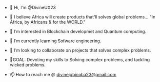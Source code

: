 - 👋 Hi, I’m @DivineUX23

- 👑 I believe Africa will create products that'll solves global problems... "In Africa, by Africans & for the WORLD."

- 👀 I’m interested in Blockchain developmet and Quantum computing.

- 🌱 I’m currently learning Sofware engineering.

- 💞️ I’m looking to collaborate on projects that solves complex problems.

- 🚀GOAL: Devoting my skills to Solving complex problems, and tackling wicked problems.

- 📫 How to reach me @ divineigbinoba23@gmail.com

<!---
DivineUX23/DivineUX23 is a ✨ special ✨ repository because its `README.md` (this file) appears on your GitHub profile.
You can click the Preview link to take a look at your changes.
--->
